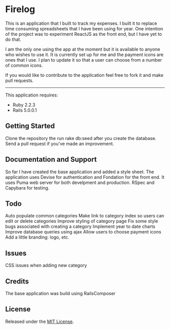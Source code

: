Firelog
================

This is an application that I built to track my expenses. I built it to replace time consuming spreadsheets that I have been using for year. One intention of the project was to experiment ReactJS as the front end, but I have yet to do that.

I am the only one using the app at the moment but it is available to anyone who wishes to use it. It is currently set up for me and the payment icons are ones that I use. I plan to update it so that a user can choose from a number of common icons.

If you would like to contribute to the application feel free to fork it and make pull requests.


-------------

This application requires:

- Ruby 2.2.3
- Rails 5.0.0.1


Getting Started
---------------
Clone the repository the run rake db:seed after you create the database. Send a pull request if you've made an improvement.

Documentation and Support
-------------------------

So far I have created the base application and added a style sheet. The application uses Devise for authentication and Fondation for the front end. It uses Puma web server for both develpment and production. RSpec and Capybara for testing. 

Todo
-------------
Auto populate common categories
Make link to category index so users can edit or delete categories
Improve styling of category page
Fix some style bugs associated with creating a category
Implement year to date charts
Improve database queries using ajax
Allow users to choose payment icons
Add a little branding: logo, etc.

Issues
-------------
CSS issues when adding new category

Credits
-------

The base application was build using RailsComposer

License
-------
Released under the [MIT License](https://opensource.org/licenses/MIT).